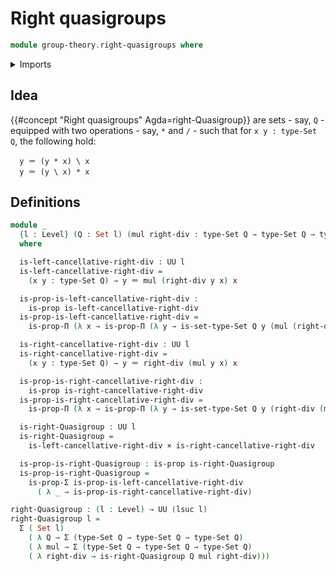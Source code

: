 # Right quasigroups

```agda
module group-theory.right-quasigroups where
```

<details><summary>Imports</summary>

```agda
open import foundation.dependent-pair-types
open import foundation.identity-types
open import foundation.propositions
open import foundation.sets
open import foundation.universe-levels

open import foundation-core.cartesian-product-types
```

</details>

## Idea

{{#concept "Right quasigroups" Agda=right-Quasigroup}} are sets - say, `Q` -
equipped with two operations - say, `*` and `/` - such that for
`x y : type-Set Q`, the following hold:

```text
  y ＝ (y * x) \ x
  y ＝ (y \ x) * x
```

## Definitions

```agda
module _
  {l : Level} (Q : Set l) (mul right-div : type-Set Q → type-Set Q → type-Set Q)
  where

  is-left-cancellative-right-div : UU l
  is-left-cancellative-right-div =
    (x y : type-Set Q) → y ＝ mul (right-div y x) x

  is-prop-is-left-cancellative-right-div :
    is-prop is-left-cancellative-right-div
  is-prop-is-left-cancellative-right-div =
    is-prop-Π (λ x → is-prop-Π (λ y → is-set-type-Set Q y (mul (right-div y x) x)))

  is-right-cancellative-right-div : UU l
  is-right-cancellative-right-div =
    (x y : type-Set Q) → y ＝ right-div (mul y x) x

  is-prop-is-right-cancellative-right-div :
    is-prop is-right-cancellative-right-div
  is-prop-is-right-cancellative-right-div =
    is-prop-Π (λ x → is-prop-Π (λ y → is-set-type-Set Q y (right-div (mul y x) x)))

  is-right-Quasigroup : UU l
  is-right-Quasigroup =
    is-left-cancellative-right-div × is-right-cancellative-right-div

  is-prop-is-right-Quasigroup : is-prop is-right-Quasigroup
  is-prop-is-right-Quasigroup =
    is-prop-Σ is-prop-is-left-cancellative-right-div
      ( λ _ → is-prop-is-right-cancellative-right-div)

right-Quasigroup : (l : Level) → UU (lsuc l)
right-Quasigroup l =
  Σ ( Set l)
    ( λ Q → Σ (type-Set Q → type-Set Q → type-Set Q)
    ( λ mul → Σ (type-Set Q → type-Set Q → type-Set Q)
    ( λ right-div → is-right-Quasigroup Q mul right-div)))
```
